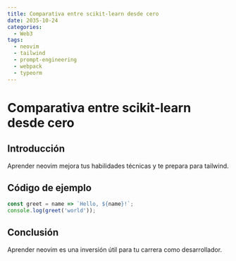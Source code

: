 ```yaml
---
title: Comparativa entre scikit-learn desde cero
date: 2035-10-24
categories:
  - Web3
tags:
  - neovim
  - tailwind
  - prompt-engineering
  - webpack
  - typeorm
---
```


# Comparativa entre scikit-learn desde cero

## Introducción

Aprender neovim mejora tus habilidades técnicas y te prepara para tailwind.

## Código de ejemplo

```javascript
const greet = name => `Hello, ${name}!`;
console.log(greet('world'));
```

## Conclusión

Aprender neovim es una inversión útil para tu carrera como desarrollador.